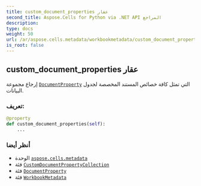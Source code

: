 ```yaml
---
title: custom_document_properties عقار
second_title: Aspose.Cells for Python via .NET API المراجع
description:
type: docs
weight: 50
url: /ar/aspose.cells.metadata/workbookmetadata/custom_document_properties/
is_root: false
---
```

##  custom_document_properties عقار

إرجاع مجموعة [`DocumentProperty`](/cells/python-net/ar/aspose.cells.properties/documentproperty) التي تمثل كافة خصائص المستند المخصصة لجدول البيانات.
###  تعريف:
```python
@property
def custom_document_properties(self):
    ...
```

###  أنظر أيضا
* الوحدة [`aspose.cells.metadata`](../../)
* فئة [`CustomDocumentPropertyCollection`](/cells/python-net/ar/aspose.cells.properties/customdocumentpropertycollection)
* فئة [`DocumentProperty`](/cells/python-net/ar/aspose.cells.properties/documentproperty)
* فئة [`WorkbookMetadata`](/cells/python-net/ar/aspose.cells.metadata/workbookmetadata)
